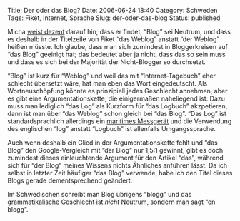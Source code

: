 Title: Der oder das Blog?
Date: 2006-06-24 18:40
Category: Schweden
Tags: Fiket, Internet, Sprache
Slug: der-oder-das-blog
Status: published

Micha [weist
dezent](http://weblog.micha-schmidt.net/index.php/2006/06/23/mittsommer/)
darauf hin, dass er findet, “Blog” sei Neutrum, und dass es deshalb in
der Titelzeile von Fiket “das Weblog” anstatt “der Weblog” heißen
müsste. Ich glaube, dass man sich zumindest in Bloggerkreisen auf “das
Blog” geeinigt hat; das bedeutet aber ja nicht, dass das so sein muss
und dass es sich bei der Majorität der Nicht-Blogger so durchsetzt.

“Blog” ist kurz für “Weblog” und weil das mit “Internet-Tagebuch” eher
schlecht übersetzt wäre, hat man eben das Wort eingedeutscht. Als
Wortneuschöpfung könnte es prinzipiell jedes Geschlecht annehmen, aber
es gibt eine Argumentationskette, die einigermaßen naheliegend ist: Dazu
muss man lediglich “das Log” als Kurzform für “das Logbuch” akzpetieren,
dann ist man über “das Weblog” schon gleich bei “das Blog”. “Das Log”
ist standardsprachlich allerdings ein [maritimes
Messgerät](http://de.wikipedia.org/wiki/Log_%28Messger%C3%A4t%29) und
die Verwendung des englischen “log” anstatt “Logbuch” ist allenfalls
Umgangssprache.

Auch wenn deshalb ein Glied in der Argumentationskette fehlt und “das
Blog” den Google-Vergleich mit “der Blog” nur 1,5:1 gewinnt, gibt es
doch zumindest dieses einleuchtende Argument für den Artikel “das”,
während sich für “der Blog” meines Wissens nichts Ähnliches anführen
lässt. Da ich selbst in letzter Zeit häufiger “das Blog” verwende, habe
ich den Titel dieses Blogs gerade dementsprechend geändert.

Im Schwedischen schreibt man Blog übrigens “blogg” und das
grammatikalische Geschlecht ist *nicht* Neutrum, sondern man sagt “en
blogg”.

